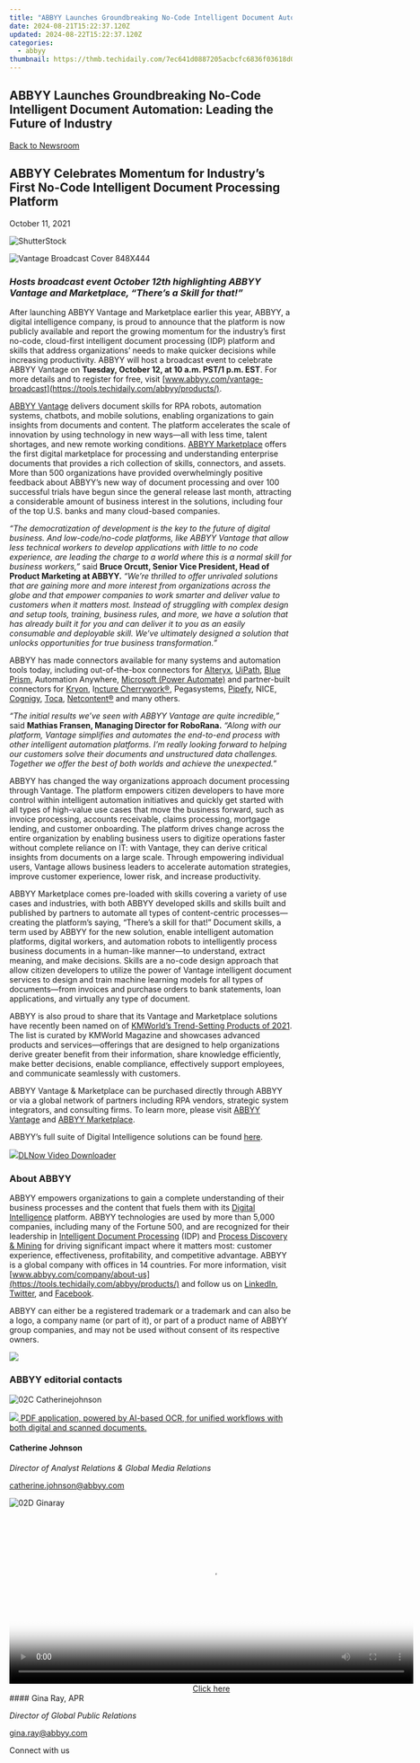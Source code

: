 ```yaml
---
title: "ABBYY Launches Groundbreaking No-Code Intelligent Document Automation: Leading the Future of Industry"
date: 2024-08-21T15:22:37.120Z
updated: 2024-08-22T15:22:37.120Z
categories:
  - abbyy
thumbnail: https://thmb.techidaily.com/7ec641d0887205acbcfc6836f03618d0eee863811c5fb186d0f0c958e752d87a.jpg
---
```


## ABBYY Launches Groundbreaking No-Code Intelligent Document Automation: Leading the Future of Industry

[Back to Newsroom](https://tools.techidaily.com/abbyy/products/)

## ABBYY Celebrates Momentum for Industry’s First No-Code Intelligent Document Processing Platform

October 11, 2021

![ShutterStock](https://content.abbyy.com/-/media/project/abbyy/abbyy/branchtemplates/shutterstock_1272462163_1296-x-729.jpg?h=729&iar=0&w=1296)

![Vantage Broadcast Cover 848X444](https://static2.abbyy.com/abbyycommedia/34431/vantage-broadcast-cover-848x444.jpg) 

### _Hosts broadcast event October 12th highlighting ABBYY Vantage and Marketplace, “There’s a Skill for that!”_

After launching ABBYY Vantage and Marketplace earlier this year, ABBYY, a digital intelligence company, is proud to announce that the platform is now publicly available and report the growing momentum for the industry’s first no-code, cloud-first intelligent document processing (IDP) platform and skills that address organizations’ needs to make quicker decisions while increasing productivity. ABBYY will host a broadcast event to celebrate ABBYY Vantage on **Tuesday, October 12, at 10 a.m. PST/1 p.m. EST**. For more details and to register for free, visit [www.abbyy.com/vantage-broadcast](https://tools.techidaily.com/abbyy/products/).

[ABBYY Vantage](https://tools.techidaily.com/abbyy/products/) delivers document skills for RPA robots, automation systems, chatbots, and mobile solutions, enabling organizations to gain insights from documents and content. The platform accelerates the scale of innovation by using technology in new ways—all with less time, talent shortages, and new remote working conditions. [ABBYY Marketplace](https://tools.techidaily.com/abbyy/products/) offers the first digital marketplace for processing and understanding enterprise documents that provides a rich collection of skills, connectors, and assets. More than 500 organizations have provided overwhelmingly positive feedback about ABBYY’s new way of document processing and over 100 successful trials have begun since the general release last month, attracting a considerable amount of business interest in the solutions, including four of the top U.S. banks and many cloud-based companies.

_“The democratization of development is the key to the future of digital business. And low-code/no-code platforms, like ABBYY Vantage that allow less technical workers to develop applications with little to no code experience, are leading the charge to a world where this is a normal skill for business workers,”_ said **Bruce Orcutt, Senior Vice President, Head of Product Marketing at ABBYY.** _“We’re thrilled to offer unrivaled solutions that are gaining more and more interest from organizations across the globe and that empower companies to work smarter and deliver value to customers when it matters most. Instead of struggling with complex design and setup tools, training, business rules, and more, we have a solution that has already built it for you and can deliver it to you as an easily consumable and deployable skill. We’ve ultimately designed a solution that unlocks opportunities for true business transformation.”_

ABBYY has made connectors available for many systems and automation tools today, including out-of-the-box connectors for [Alteryx](https://tools.techidaily.com/abbyy/products/), [UiPath](https://tools.techidaily.com/abbyy/products/), [Blue Prism](https://tools.techidaily.com/abbyy/products/), Automation Anywhere, [Microsoft (Power Automate)](https://marketplace.abbyy.com/root/abbyy-vantage-connector-microsoft-power-automate/ "Vantage Connector for Microsoft Power Automate") and partner-built connectors for [Kryon](https://tools.techidaily.com/abbyy/products/), I[ncture Cherrywork®](https://tools.techidaily.com/abbyy/products/), Pegasystems, [Pipefy](https://tools.techidaily.com/abbyy/products/), NICE, [Cognigy](https://tools.techidaily.com/abbyy/products/), [Toca](https://tools.techidaily.com/abbyy/products/), [Netcontent®](https://tools.techidaily.com/abbyy/products/) and many others.

_“The initial results we’ve seen with ABBYY Vantage are quite incredible,”_ said **Mathias Fransen, Managing Director for RoboRana.** _“Along with our platform, Vantage simplifies and automates the end-to-end process with other intelligent automation platforms. I’m really looking forward to helping our customers solve their documents and unstructured data challenges. Together we offer the best of both worlds and achieve the unexpected.”_

ABBYY has changed the way organizations approach document processing through Vantage. The platform empowers citizen developers to have more control within intelligent automation initiatives and quickly get started with all types of high-value use cases that move the business forward, such as invoice processing, accounts receivable, claims processing, mortgage lending, and customer onboarding. The platform drives change across the entire organization by enabling business users to digitize operations faster without complete reliance on IT: with Vantage, they can derive critical insights from documents on a large scale. Through empowering individual users, Vantage allows business leaders to accelerate automation strategies, improve customer experience, lower risk, and increase productivity.

ABBYY Marketplace comes pre-loaded with skills covering a variety of use cases and industries, with both ABBYY developed skills and skills built and published by partners to automate all types of content-centric processes—creating the platform’s saying, “There’s a skill for that!” Document skills, a term used by ABBYY for the new solution, enable intelligent automation platforms, digital workers, and automation robots to intelligently process business documents in a human-like manner—to understand, extract meaning, and make decisions. Skills are a no-code design approach that allow citizen developers to utilize the power of Vantage intelligent document services to design and train machine learning models for all types of documents—from invoices and purchase orders to bank statements, loan applications, and virtually any type of document.

ABBYY is also proud to share that its Vantage and Marketplace solutions have recently been named on of [KMWorld’s Trend-Setting Products of 2021](https://tools.techidaily.com/abbyy/products/). The list is curated by KMWorld Magazine and showcases advanced products and services—offerings that are designed to help organizations derive greater benefit from their information, share knowledge efficiently, make better decisions, enable compliance, effectively support employees, and communicate seamlessly with customers.

ABBYY Vantage & Marketplace can be purchased directly through ABBYY or via a global network of partners including RPA vendors, strategic system integrators, and consulting firms. To learn more, please visit [ABBYY Vantage](https://tools.techidaily.com/abbyy/products/) and [ABBYY Marketplace](https://tools.techidaily.com/abbyy/products/).

ABBYY’s full suite of Digital Intelligence solutions can be found [here](https://tools.techidaily.com/abbyy/products/).

<!-- affiliate ads begin -->
<a href="https://secure.2checkout.com/order/checkout.php?PRODS=4712430&QTY=1&AFFILIATE=108875&CART=1"><img src="https://secure.avangate.com/images/merchant/c404a5adbf90e09631678b13b05d9d7a/products/dlnow_256.png" border="0">DLNow Video Downloader</a>
<!-- affiliate ads end -->
### About ABBYY

ABBYY empowers organizations to gain a complete understanding of their business processes and the content that fuels them with its [Digital Intelligence](https://tools.techidaily.com/abbyy/products/) platform. ABBYY technologies are used by more than 5,000 companies, including many of the Fortune 500, and are recognized for their leadership in [Intelligent Document Processing](https://tools.techidaily.com/abbyy/products/) (IDP) and [Process Discovery & Mining](https://tools.techidaily.com/abbyy/products/) for driving significant impact where it matters most: customer experience, effectiveness, profitability, and competitive advantage. ABBYY is a global company with offices in 14 countries. For more information, visit [www.abbyy.com/company/about-us](https://tools.techidaily.com/abbyy/products/) and follow us on [LinkedIn](https://www.linkedin.com/company/abbyy/ "ABBYY - LinkedIn"), [Twitter](https://twitter.com/abbyy%5Fsoftware "ABBYY - Twitter"), and [Facebook](https://www.facebook.com/ABBYYsoft "ABBYY - Facebook").

ABBYY can either be a registered trademark or a trademark and can also be a logo, a company name (or part of it), or part of a product name of ABBYY group companies, and may not be used without consent of its respective owners.

<!-- affiliate ads begin -->
<a href="https://secure.2checkout.com/order/checkout.php?PRODS=4940317&QTY=1&AFFILIATE=108875&CART=1"><img src="https://secure.avangate.com/images/merchant/333ac5d90817d69113471fbb6e531bee/sps-partnership-728x90eng.png" border="0"></a>
<!-- affiliate ads end -->
### ABBYY editorial contacts

![02C Catherinejohnson](https://static1.abbyy.com/abbyycommedia/23661/02c-catherinejohnson.png)

<!-- affiliate ads begin -->
<a href="https://checkout.abbyy.com/order/checkout.php?PRODS=39254762&QTY=1&AFFILIATE=108875&CART=1"> <img src="https://secure.avangate.com/images/merchant/0e5fb5c76fca16adbee503c9aff393cd/products/11_FR-Badges-NEW-FR-Standard-16-WIN-200.png" border="0"> PDF application, powered by AI-based OCR, for unified workflows with both digital and scanned documents. </a>
<!-- affiliate ads end -->
#### Catherine Johnson

_Director of Analyst Relations & Global Media Relations_

[catherine.johnson@abbyy.com](https://tools.techidaily.com/abbyy/products/)

![02D Ginaray](https://static2.abbyy.com/abbyycommedia/23662/02d-ginaray.png)

<!-- affiliate ads begin -->
<span id="1993650">
					<video width="720" height="300" style="cursor:pointer"
           poster="//a.impactradius-go.com/display-clicktoplayimage/1993650.jpeg"
           onclick="if(!this.playClicked){this.play();this.setAttribute('controls',true);this.playClicked=true;}">
	   <source src="//a.impactradius-go.com/display-ad/22993-1993650">
	   <img src="//a.impactradius-go.com/display-clicktoplayimage/1993650.jpeg" style="border: none; height: 100%; width: 100%; object-fit: contain">
	</video>
	<div style="width:720px;text-align:center"><a href="javascript:window.open(decodeURIComponent('https%3A%2F%2Fhomestyler.sjv.io%2Fc%2F5597632%2F1993650%2F22993'), '_blank');void(0);">Click here</a></div>
</span>
<img height="0" width="0" src="https://imp.pxf.io/i/5597632/1993650/22993" style="position:absolute;visibility:hidden;" border="0" />
<!-- affiliate ads end -->
#### Gina Ray, APR

_Director of Global Public Relations_

[gina.ray@abbyy.com](https://tools.techidaily.com/abbyy/products/)

Connect with us

<ins class="adsbygoogle"
     style="display:block"
     data-ad-format="autorelaxed"
     data-ad-client="ca-pub-7571918770474297"
     data-ad-slot="1223367746"></ins>



<ins class="adsbygoogle"
     style="display:block"
     data-ad-client="ca-pub-7571918770474297"
     data-ad-slot="8358498916"
     data-ad-format="auto"
     data-full-width-responsive="true"></ins>
